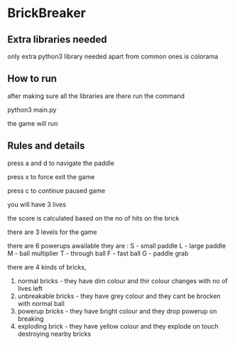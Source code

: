 # BrickBreaker

## Extra libraries needed
only extra python3 library needed apart from common ones is colorama

## How to run
after making sure all the libraries are there run the command

python3 main.py

the game will run

## Rules and details

press a and d to navigate the paddle

press x to force exit the game

press c to continue paused game

you will have 3 lives 

the score is calculated based on the no of hits on the brick

there are 3 levels for the game

there are 6 powerups awailable they are :
S - small paddle
L - large paddle
M - ball multiplier
T - through ball
F - fast ball
G - paddle grab

there are 4 kinds of bricks,
1. normal bricks - they have dim colour and thir colour changes with no of lives left
2. unbreakable bricks - they have grey colour and they cant be brocken with normal ball
3. powerup bricks - they have bright colour and they drop powerup on breaking
4. exploding brick - they have yellow colour and they explode on touch destroying nearby bricks 